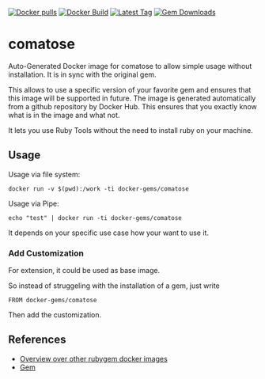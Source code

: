 [![Docker pulls](https://img.shields.io/docker/pulls/rubygem/comatose.svg)](https://hub.docker.com/r/rubygem/comatose/)
[![Docker Build](https://img.shields.io/docker/automated/rubygem/comatose.svg)](https://hub.docker.com/r/rubygem/comatose/)
[![Latest Tag](https://img.shields.io/github/tag/docker-rubygem/comatose.svg)](https://hub.docker.com/r/rubygem/comatose/)
[![Gem Downloads](https://img.shields.io/gem/dt/comatose.svg)](https://rubygems.org/gems/comatose/)
# comatose

Auto-Generated Docker image for comatose to allow simple usage without installation.
It is in sync with the original gem.

This allows to use a specific version of your favorite gem and ensures that this image will be supported in future.
The image is generated automatically from a github repository by Docker Hub.
This ensures that you exactly know what is in the image and what not.

It lets you use Ruby Tools without the need to install ruby on your machine.

## Usage

Usage via file system:

`docker run -v $(pwd):/work -ti docker-gems/comatose`

Usage via Pipe:

`echo "test" | docker run -ti docker-gems/comatose`

It depends on your specific use case how your want to use it.

### Add Customization

For extension, it could be used as base image.

So instead of struggeling with the installation of a gem, just write

`FROM docker-gems/comatose`

Then add the customization.

## References

 - [Overview over other rubygem docker images](https://github.com/thinkbot/docker-rubygem)
 - [Gem](https://rubygems.org/gems/comatose/)
